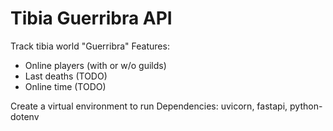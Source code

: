 # Tibia Guerribra API

Track tibia world "Guerribra"
Features:

- Online players (with or w/o guilds)
- Last deaths (TODO)
- Online time (TODO)

Create a virtual environment to run
Dependencies: uvicorn, fastapi, python-dotenv
